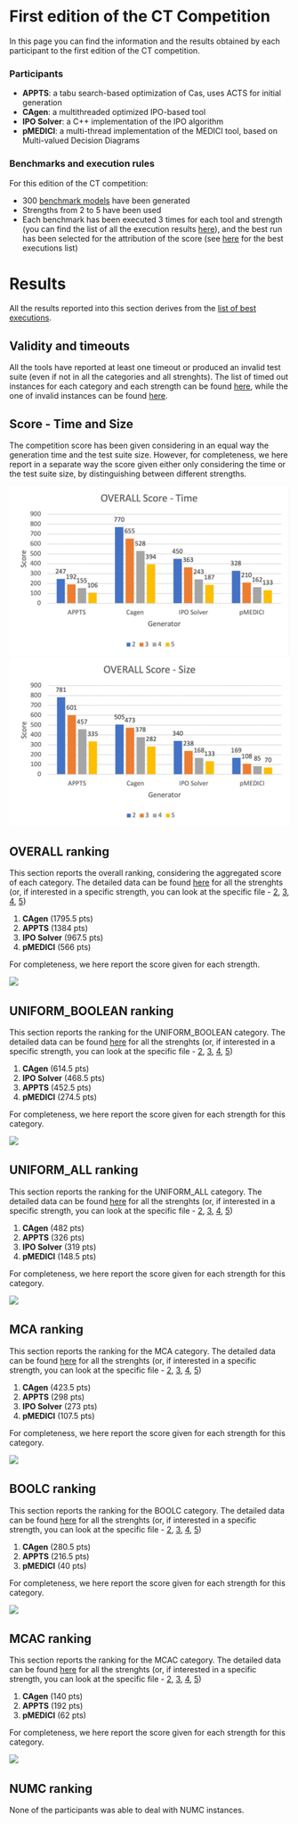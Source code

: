 # First edition of the CT Competition  ##

In this page you can find the information and the results obtained by each participant to the first edition of the CT competition.

### Participants ###

- **APPTS**: a tabu search-based optimization of Cas, uses ACTS for initial generation
- **CAgen**: a multithreaded optimized IPO-based tool
- **IPO Solver**: a C++ implementation of the IPO algorithm
- **pMEDICI**: a multi-thread implementation of the MEDICI tool, based on Multi-valued Decision Diagrams

### Benchmarks and execution rules ###

For this edition of the CT competition:
- 300 [benchmark models](https://github.com/fmselab/CIT_Benchmark_Generator/tree/main/Benchmarks_CITCompetition_2022) have been generated
- Strengths from 2 to 5 have been used
- Each benchmark has been executed 3 times for each tool and strength (you can find the list of all the execution results [here](https://github.com/fmselab/CIT_Benchmark_Generator/blob/main/ToolEvaluator/data/output.csv)), and the best run has been selected for the attribution of the score (see [here](https://github.com/fmselab/CIT_Benchmark_Generator/blob/main/ToolEvaluator/data/output_best.csv) for the best executions list)

# Results #

All the results reported into this section derives from the [list of best executions](https://github.com/fmselab/CIT_Benchmark_Generator/blob/main/ToolEvaluator/data/output_best.csv).

## Validity and timeouts ##

All the tools have reported at least one timeout or produced an invalid test suite (even if not in all the categories and all strenghts).
The list of timed out instances for each category and each strength can be found [here](https://github.com/fmselab/CIT_Benchmark_Generator/blob/main/ToolEvaluator/data/TimedoutInstances.csv), while the one of invalid instances can be found [here](https://github.com/fmselab/CIT_Benchmark_Generator/blob/main/ToolEvaluator/data/InvalidInstances.csv).

## Score - Time and Size ##

The competition score has been given considering in an equal way the generation time and the test suite size. However, for completeness, we here report in a separate way the score given either only considering the time or the test suite size, by distinguishing between different strengths.

![Time score](https://github.com/fmselab/ct-competition/raw/gh-pages/imgs/Time.jpg)
![Size score](https://github.com/fmselab/ct-competition/raw/gh-pages/imgs/Size.jpg)

## OVERALL ranking ##

This section reports the overall ranking, considering the aggregated score of each category. The detailed data can be found [here](https://github.com/fmselab/CIT_Benchmark_Generator/blob/main/ToolEvaluator/data/OVERALL_allStrengths.csv) for all the strenghts (or, if interested in a specific strength, you can look at the specific file - [2](https://github.com/fmselab/CIT_Benchmark_Generator/blob/main/ToolEvaluator/data/OVERALL_2.csv), [3](https://github.com/fmselab/CIT_Benchmark_Generator/blob/main/ToolEvaluator/data/OVERALL_3.csv), [4](https://github.com/fmselab/CIT_Benchmark_Generator/blob/main/ToolEvaluator/data/OVERALL_4.csv), [5](https://github.com/fmselab/CIT_Benchmark_Generator/blob/main/ToolEvaluator/data/OVERALL_5.csv))

1. **CAgen** (1795.5 pts)
2. **APPTS** (1384 pts)
3. **IPO Solver** (967.5 pts)
4. **pMEDICI** (566 pts)

For completeness, we here report the score given for each strength.

![](https://github.com/fmselab/ct-competition/raw/gh-pages/imgs/Overall.jpg)

## UNIFORM_BOOLEAN ranking ##

This section reports the ranking for the UNIFORM_BOOLEAN category. The detailed data can be found [here](https://github.com/fmselab/CIT_Benchmark_Generator/blob/main/ToolEvaluator/data/UNIFORM_BOOLEAN_allStrengths.csv) for all the strenghts (or, if interested in a specific strength, you can look at the specific file - [2](https://github.com/fmselab/CIT_Benchmark_Generator/blob/main/ToolEvaluator/data/UNIFORM_BOOLEAN_2.csv), [3](https://github.com/fmselab/CIT_Benchmark_Generator/blob/main/ToolEvaluator/data/UNIFORM_BOOLEAN_3.csv), [4](https://github.com/fmselab/CIT_Benchmark_Generator/blob/main/ToolEvaluator/data/UNIFORM_BOOLEAN_4.csv), [5](https://github.com/fmselab/CIT_Benchmark_Generator/blob/main/ToolEvaluator/data/UNIFORM_BOOLEAN_5.csv))

1. **CAgen** (614.5 pts)
2. **IPO Solver** (468.5 pts)
3. **APPTS** (452.5 pts)
4. **pMEDICI** (274.5 pts)

For completeness, we here report the score given for each strength for this category.

![](https://github.com/fmselab/ct-competition/raw/gh-pages/imgs/UNIFORM_BOOLEAN.jpg)

## UNIFORM_ALL ranking ##

This section reports the ranking for the UNIFORM_ALL category. The detailed data can be found [here](https://github.com/fmselab/CIT_Benchmark_Generator/blob/main/ToolEvaluator/data/UNIFORM_ALL_allStrengths.csv) for all the strenghts (or, if interested in a specific strength, you can look at the specific file - [2](https://github.com/fmselab/CIT_Benchmark_Generator/blob/main/ToolEvaluator/data/UNIFORM_ALL_2.csv), [3](https://github.com/fmselab/CIT_Benchmark_Generator/blob/main/ToolEvaluator/data/UNIFORM_ALL_3.csv), [4](https://github.com/fmselab/CIT_Benchmark_Generator/blob/main/ToolEvaluator/data/UNIFORM_ALL_4.csv), [5](https://github.com/fmselab/CIT_Benchmark_Generator/blob/main/ToolEvaluator/data/UNIFORM_ALL_5.csv))

1. **CAgen** (482 pts)
2. **APPTS** (326 pts)
3. **IPO Solver** (319 pts)
4. **pMEDICI** (148.5 pts)

For completeness, we here report the score given for each strength for this category.

![](https://github.com/fmselab/ct-competition/raw/gh-pages/imgs/UNIFORM_ALL.jpg)

## MCA ranking ##

This section reports the ranking for the MCA category. The detailed data can be found [here](https://github.com/fmselab/CIT_Benchmark_Generator/blob/main/ToolEvaluator/data/MCA_allStrengths.csv) for all the strenghts (or, if interested in a specific strength, you can look at the specific file - [2](https://github.com/fmselab/CIT_Benchmark_Generator/blob/main/ToolEvaluator/data/MCA_2.csv), [3](https://github.com/fmselab/CIT_Benchmark_Generator/blob/main/ToolEvaluator/data/MCA_3.csv), [4](https://github.com/fmselab/CIT_Benchmark_Generator/blob/main/ToolEvaluator/data/MCA_4.csv), [5](https://github.com/fmselab/CIT_Benchmark_Generator/blob/main/ToolEvaluator/data/MCA_5.csv))

1. **CAgen** (423.5 pts)
2. **APPTS** (298 pts)
3. **IPO Solver** (273 pts)
4. **pMEDICI** (107.5 pts)

For completeness, we here report the score given for each strength for this category.

![](https://github.com/fmselab/ct-competition/raw/gh-pages/imgs/MCA.jpg)

## BOOLC ranking ##

This section reports the ranking for the BOOLC category. The detailed data can be found [here](https://github.com/fmselab/CIT_Benchmark_Generator/blob/main/ToolEvaluator/data/BOOLC_allStrengths.csv) for all the strenghts (or, if interested in a specific strength, you can look at the specific file - [2](https://github.com/fmselab/CIT_Benchmark_Generator/blob/main/ToolEvaluator/data/BOOLC_2.csv), [3](https://github.com/fmselab/CIT_Benchmark_Generator/blob/main/ToolEvaluator/data/BOOLC_3.csv), [4](https://github.com/fmselab/CIT_Benchmark_Generator/blob/main/ToolEvaluator/data/BOOLC_4.csv), [5](https://github.com/fmselab/CIT_Benchmark_Generator/blob/main/ToolEvaluator/data/BOOLC_5.csv))

1. **CAgen** (280.5 pts)
2. **APPTS** (216.5 pts)
4. **pMEDICI** (40 pts)

For completeness, we here report the score given for each strength for this category.

![](https://github.com/fmselab/ct-competition/raw/gh-pages/imgs/BOOLC.jpg)

## MCAC ranking ##

This section reports the ranking for the MCAC category. The detailed data can be found [here](https://github.com/fmselab/CIT_Benchmark_Generator/blob/main/ToolEvaluator/data/MCAC_allStrengths.csv) for all the strenghts (or, if interested in a specific strength, you can look at the specific file - [2](https://github.com/fmselab/CIT_Benchmark_Generator/blob/main/ToolEvaluator/data/MCAC_2.csv), [3](https://github.com/fmselab/CIT_Benchmark_Generator/blob/main/ToolEvaluator/data/MCAC_3.csv), [4](https://github.com/fmselab/CIT_Benchmark_Generator/blob/main/ToolEvaluator/data/MCAC_4.csv), [5](https://github.com/fmselab/CIT_Benchmark_Generator/blob/main/ToolEvaluator/data/MCAC_5.csv))

1. **CAgen** (140 pts)
2. **APPTS** (192 pts)
4. **pMEDICI** (62 pts)

For completeness, we here report the score given for each strength for this category.

![](https://github.com/fmselab/ct-competition/raw/gh-pages/imgs/MCAC.jpg)

## NUMC ranking ##

None of the participants was able to deal with NUMC instances.
